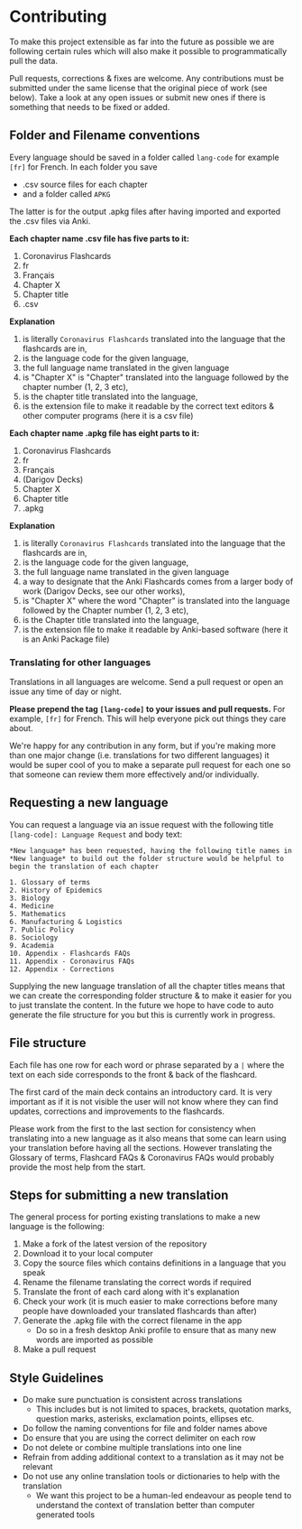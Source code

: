 # Contributing
To make this project extensible as far into the future as possible we are following certain rules which will also make it possible to programmatically pull the data.

Pull requests, corrections & fixes are welcome. Any contributions must be submitted under the same license that the original piece of work (see below). Take a look at any open issues or submit new ones if there is something that needs to be fixed or added.

## Folder and Filename conventions
Every language should be saved in a folder called `lang-code` for example `[fr]` for French. In each folder you save
- .csv source files for each chapter
- and a folder called `APKG`

The latter is for the output .apkg files after having imported and exported the .csv files via Anki.

**Each chapter name .csv file has five parts to it:**
1. Coronavirus Flashcards
2. fr
3. Français
4. Chapter X
5. Chapter title
6. .csv

**Explanation**
1. is literally `Coronavirus Flashcards` translated into the language that the flashcards are in,
2. is the language code for the given language,
3. the full language name translated in the given language
4. is "Chapter X" is "Chapter" translated into the language followed by the chapter number (1, 2, 3 etc),
5. is the chapter title translated into the language,
6. is the extension file to make it readable by the correct text editors & other computer programs (here it is a csv file)

**Each chapter name .apkg file has eight parts to it:**
1. Coronavirus Flashcards
2. fr
3. Français
4. (Darigov Decks)
5. Chapter X
6. Chapter title
7. .apkg

**Explanation**
1. is literally `Coronavirus Flashcards` translated into the language that the flashcards are in,
2. is the language code for the given language,
3. the full language name translated in the given language
4. a way to designate that the Anki Flashcards comes from a larger body of work (Darigov Decks, see our other works),
5. is "Chapter X" where the word "Chapter" is translated into the language followed by the Chapter number (1, 2, 3 etc),
6. is the Chapter title translated into the language,
7. is the extension file to make it readable by Anki-based software (here it is an Anki Package file)


### Translating for other languages
Translations in all languages are welcome. Send a pull request or open an issue any time of day or night.

**Please prepend the tag `[lang-code]` to your issues and pull requests.** For example, `[fr]` for French. This will help everyone pick out things they care about.

We're happy for any contribution in any form, but if you're making more than one major change (i.e. translations for two different languages) it would be super cool of you to make a separate pull request for each one so that someone can review them more effectively and/or individually.

## Requesting a new language
You can request a language via an issue request with the following title `[lang-code]: Language Request` and body text:

```
*New language* has been requested, having the following title names in *New language* to build out the folder structure would be helpful to begin the translation of each chapter

1. Glossary of terms
2. History of Epidemics
3. Biology
4. Medicine
5. Mathematics
6. Manufacturing & Logistics
7. Public Policy
8. Sociology
9. Academia
10. Appendix - Flashcards FAQs
11. Appendix - Coronavirus FAQs
12. Appendix - Corrections
```

Supplying the new language translation of all the chapter titles means that we can create the corresponding folder structure & to make it easier for you to just translate the content. In the future we hope to have code to auto generate the file structure for you but this is currently work in progress.

## File structure
Each file has one row for each word or phrase separated by a `|` where the text on each side corresponds to the front & back of the flashcard.

The first card of the main deck contains an introductory card. It is very important as if it is not visible the user will not know where they can find updates, corrections and improvements to the flashcards.

Please work from the first to the last section for consistency when translating into a new language as it also means that some can learn using your translation before having all the sections. However translating the Glossary of terms, Flashcard FAQs & Coronavirus FAQs would probably provide the most help from the start.

## Steps for submitting a new translation
The general process for porting existing translations to make a new language is the following:
1. Make a fork of the latest version of the repository
2. Download it to your local computer
3. Copy the source files which contains definitions in a language that you speak
4. Rename the filename translating the correct words if required
5. Translate the front of each card along with it's explanation
6. Check your work (it is much easier to make corrections before many people have downloaded your translated flashcards than after)
7. Generate the .apkg file with the correct filename in the app
    - Do so in a fresh desktop Anki profile to ensure that as many new words are imported as possible
8. Make a pull request

## Style Guidelines
- Do make sure punctuation is consistent across translations
    - This includes but is not limited to spaces, brackets, quotation marks, question marks, asterisks, exclamation points, ellipses etc.
- Do follow the naming conventions for file and folder names above
- Do ensure that you are using the correct delimiter on each row
- Do not delete or combine multiple translations into one line
- Refrain from adding additional context to a translation as it may not be relevant
- Do not use any online translation tools or dictionaries to help with the translation
    - We want this project to be a human-led endeavour as people tend to understand the context of translation better than computer generated tools
